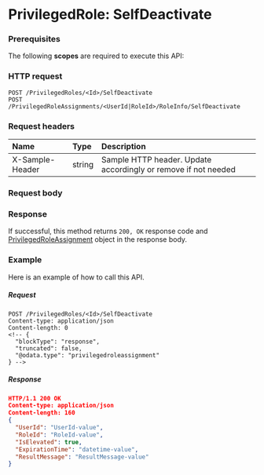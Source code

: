# PrivilegedRole: SelfDeactivate


### Prerequisites
The following **scopes** are required to execute this API: 
### HTTP request
<!-- { "blockType": "ignored" } -->
```http
POST /PrivilegedRoles/<Id>/SelfDeactivate
POST /PrivilegedRoleAssignments/<UserId|RoleId>/RoleInfo/SelfDeactivate

```
### Request headers
| Name       | Type | Description|
|:---------------|:--------|:----------|
| X-Sample-Header  | string  | Sample HTTP header. Update accordingly or remove if not needed|

### Request body

### Response
If successful, this method returns `200, OK` response code and [PrivilegedRoleAssignment](../resources/privilegedroleassignment.md) object in the response body.

### Example
Here is an example of how to call this API.
##### Request
<!-- {
  "blockType": "request",
  "name": "privilegedrole_selfdeactivate"
}-->
```http
POST /PrivilegedRoles/<Id>/SelfDeactivate
Content-type: application/json
Content-length: 0
<!-- {
  "blockType": "response",
  "truncated": false,
  "@odata.type": "privilegedroleassignment"
} -->
```
##### Response
```json
HTTP/1.1 200 OK
Content-type: application/json
Content-length: 160
{
  "UserId": "UserId-value",
  "RoleId": "RoleId-value",
  "IsElevated": true,
  "ExpirationTime": "datetime-value",
  "ResultMessage": "ResultMessage-value"
}
```

<!-- uuid: 65e44927-33dd-4ab6-b81a-d4340bd3eea0
2015-10-16 10:08:02 UTC -->
<!-- {
  "type": "#page.annotation",
  "description": "PrivilegedRole: SelfDeactivate",
  "keywords": "",
  "section": "documentation",
  "tocPath": ""
}-->